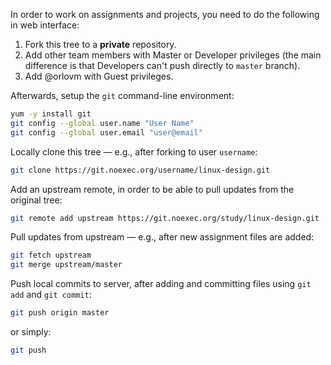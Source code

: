 In order to work on assignments and projects, you need to do the following in web interface:
1. Fork this tree to a **private** repository.
2. Add other team members with Master or Developer privileges
   (the main difference is that Developers can't push directly to `master` branch).
3. Add @orlovm with Guest privileges.

Afterwards, setup the `git` command-line environment:

```bash
yum -y install git
git config --global user.name "User Name"
git config --global user.email "user@email"
```

Locally clone this tree — e.g., after forking to user `username`:

```bash
git clone https://git.noexec.org/username/linux-design.git
```

Add an upstream remote, in order to be able to pull updates from the original tree:

```bash
git remote add upstream https://git.noexec.org/study/linux-design.git
```

Pull updates from upstream — e.g., after new assignment files are added:

```bash
git fetch upstream
git merge upstream/master
```

Push local commits to server, after adding and committing files using `git add` and `git commit`:

```bash
git push origin master
```
or simply:
```bash
git push
```
